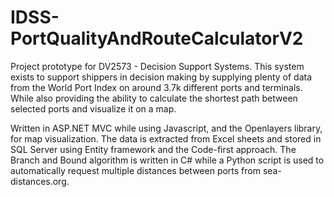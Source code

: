 # IDSS-PortQualityAndRouteCalculatorV2
Project prototype for DV2573 - Decision Support Systems. 
This system exists to support shippers in decision making by supplying plenty of data from the World Port Index on around 3.7k different ports and terminals. While also providing the ability to calculate the shortest path between selected ports and visualize it on a map. 

Written in ASP.NET MVC while using Javascript, and the Openlayers library, for map visualization. The data is extracted from Excel sheets and stored in SQL Server using Entity framework and the Code-first approach. The Branch and Bound algorithm is written in C# while a Python script is used to automatically request multiple distances between ports from sea-distances.org.
